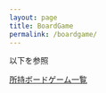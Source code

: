 ```yaml
---
layout: page
title: BoardGame
permalink: /boardgame/
---
```


以下を参照

[所持ボードゲーム一覧](https://bodoge.hoobby.net/friends/1198/boardgames/have)
